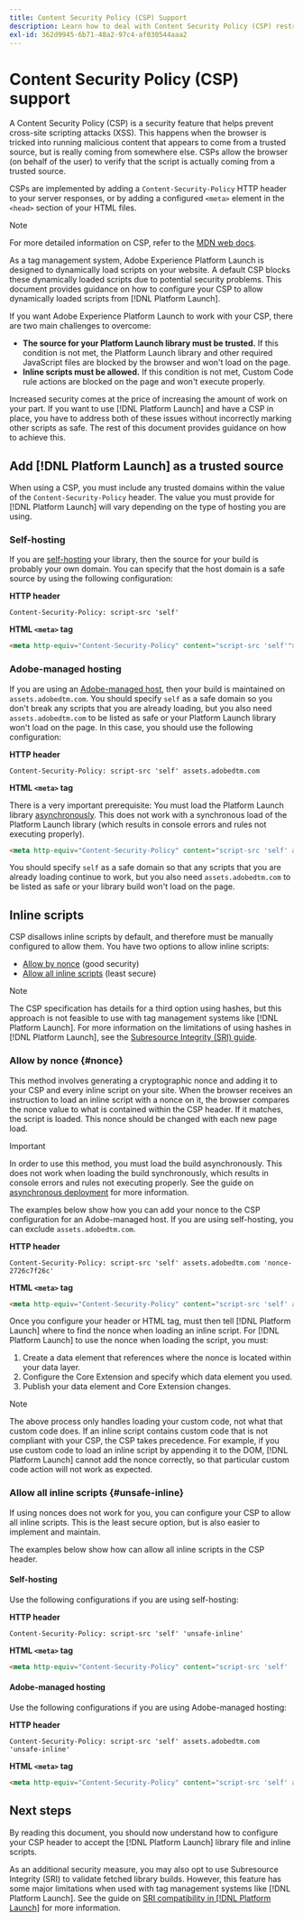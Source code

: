 ```yaml
---
title: Content Security Policy (CSP) Support
description: Learn how to deal with Content Security Policy (CSP) restrictions when integrating Adobe Experience Platform Launch into your website.
exl-id: 362d9945-6b71-48a2-97c4-af030544aaa2
---
```

# Content Security Policy (CSP) support

A Content Security Policy (CSP) is a security feature that helps prevent cross-site scripting attacks (XSS). This happens when the browser is tricked into running malicious content that appears to come from a trusted source, but is really coming from somewhere else. CSPs allow the browser (on behalf of the user) to verify that the script is actually coming from a trusted source.

CSPs are implemented by adding a `Content-Security-Policy` HTTP header to your server responses, or by adding a configured `<meta>` element in the `<head>` section of your HTML files.

>[!NOTE]
>
> For more detailed information on CSP, refer to the [MDN web docs](https://developer.mozilla.org/en-US/docs/Web/HTTP/CSP).

As a tag management system, Adobe Experience Platform Launch is designed to dynamically load scripts on your website. A default CSP blocks these dynamically loaded scripts due to potential security problems. This document provides guidance on how to configure your CSP to allow dynamically loaded scripts from [!DNL Platform Launch].

If you want Adobe Experience Platform Launch to work with your CSP, there are two main challenges to overcome:

* **The source for your Platform Launch library must be trusted.** If this condition is not met, the Platform Launch library and other required JavaScript files are blocked by the browser and won't load on the page.
* **Inline scripts must be allowed.** If this condition is not met, Custom Code rule actions are blocked on the page and won't execute properly.

Increased security comes at the price of increasing the amount of work on your part. If you want to use [!DNL Platform Launch] and have a CSP in place, you have to address both of these issues without incorrectly marking other scripts as safe. The rest of this document provides guidance on how to achieve this.

## Add [!DNL Platform Launch] as a trusted source

When using a CSP, you must include any trusted domains within the value of the `Content-Security-Policy` header. The value you must provide for [!DNL Platform Launch] will vary depending on the type of hosting you are using.

### Self-hosting

If you are [self-hosting](../publishing/hosts/self-hosting-libraries.md) your library, then the source for your build is probably your own domain. You can specify that the host domain is a safe source by using the following configuration:

**HTTP header**

```http
Content-Security-Policy: script-src 'self'
```

**HTML `<meta>` tag**

```html
<meta http-equiv="Content-Security-Policy" content="script-src 'self'">
```

### Adobe-managed hosting

If you are using an [Adobe-managed host](../publishing/hosts/managed-by-adobe-host.md), then your build is maintained on `assets.adobedtm.com`. You should specify `self` as a safe domain so you don't break any scripts that you are already loading, but you also need `assets.adobedtm.com` to be listed as safe or your Platform Launch library won't load on the page. In this case, you should use the following configuration:

**HTTP header**

```http
Content-Security-Policy: script-src 'self' assets.adobedtm.com
```

**HTML `<meta>` tag**


There is a very important prerequisite: You must load the Platform Launch library [asynchronously](https://docs.adobe.com/content/help/en/launch/using/reference/client-side-info/asynchronous-deployment.html). This does not work with a synchronous load of the Platform Launch library (which results in console errors and rules not executing properly).

```html
<meta http-equiv="Content-Security-Policy" content="script-src 'self' assets.adobedtm.com">
```

You should specify `self` as a safe domain so that any scripts that you are already loading continue to work, but you also need `assets.adobedtm.com` to be listed as safe or your library build won't load on the page.

## Inline scripts

CSP disallows inline scripts by default, and therefore must be manually configured to allow them. You have two options to allow inline scripts:

* [Allow by nonce](#nonce) (good security)
* [Allow all inline scripts](#unsafe-inline) (least secure)

>[!NOTE]
>
>The CSP specification has details for a third option using hashes, but this approach is not feasible to use with tag management systems like [!DNL Platform Launch]. For more information on the limitations of using hashes in [!DNL Platform Launch], see the [Subresource Integrity (SRI) guide](./sri.md).

### Allow by nonce {#nonce}

This method involves generating a cryptographic nonce and adding it to your CSP and every inline script on your site. When the browser receives an instruction to load an inline script with a nonce on it, the browser compares the nonce value to what is contained within the CSP header. If it matches, the script is loaded. This nonce should be changed with each new page load.

>[!IMPORTANT]
>
>In order to use this method, you must load the build asynchronously. This does not work when loading the build synchronously, which results in console errors and rules not executing properly. See the guide on [asynchronous deployment](./asynchronous-deployment.md) for more information.

The examples below show how you can add your nonce to the CSP configuration for an Adobe-managed host. If you are using self-hosting, you can exclude `assets.adobedtm.com`.

**HTTP header**

```http
Content-Security-Policy: script-src 'self' assets.adobedtm.com 'nonce-2726c7f26c'
```

**HTML `<meta>` tag**

```html
<meta http-equiv="Content-Security-Policy" content="script-src 'self' assets.adobedtm.com 'nonce-2726c7f26c'">
```

Once you configure your header or HTML tag, must then tell [!DNL Platform Launch] where to find the nonce when loading an inline script. For [!DNL Platform Launch] to use the nonce when loading the script, you must:

1. Create a data element that references where the nonce is located within your data layer.
2. Configure the Core Extension and specify which data element you used.
3. Publish your data element and Core Extension changes.

>[!NOTE]
>
>The above process only handles loading your custom code, not what that custom code does. If an inline script contains custom code that is not compliant with your CSP, the CSP takes precedence. For example, if you use custom code to load an inline script by appending it to the DOM, [!DNL Platform Launch] cannot add the nonce correctly, so that particular custom code action will not work as expected.

### Allow all inline scripts {#unsafe-inline}

If using nonces does not work for you, you can configure your CSP to allow all inline scripts. This is the least secure option, but is also easier to implement and maintain.

The examples below show how can allow all inline scripts in the CSP header.

#### Self-hosting

Use the following configurations if you are using self-hosting:

**HTTP header**

```http
Content-Security-Policy: script-src 'self' 'unsafe-inline'
```

**HTML `<meta>` tag**

```html
<meta http-equiv="Content-Security-Policy" content="script-src 'self' 'unsafe-inline'">
```

#### Adobe-managed hosting

Use the following configurations if you are using Adobe-managed hosting:

**HTTP header**

```http
Content-Security-Policy: script-src 'self' assets.adobedtm.com 'unsafe-inline'
```

**HTML `<meta>` tag**

```html
<meta http-equiv="Content-Security-Policy" content="script-src 'self' assets.adobedtm.com 'unsafe-inline'">
```

## Next steps

By reading this document, you should now understand how to configure your CSP header to accept the [!DNL Platform Launch] library file and inline scripts.

As an additional security measure, you may also opt to use Subresource Integrity (SRI) to validate fetched library builds. However, this feature has some major limitations when used with tag management systems like [!DNL Platform Launch]. See the guide on [SRI compatibility in [!DNL Platform Launch]](./sri.md) for more information.
